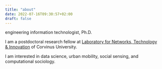 ```yaml
---
title: "about"
date: 2022-07-16T09:30:57+02:00
draft: false
---
```


engineering information technologist, Ph.D.

I am a postdoctoral research fellow at [Laboratory for Networks, Technology & Innovation](https://www.netilab.hu/) of Corvinus University.

I am interested in data science, urban mobility, social sensing, and computational sociology.
